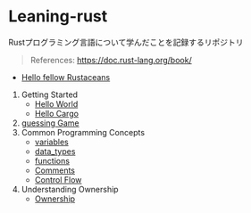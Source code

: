 # Leaning-rust

Rustプログラミング言語について学んだことを記録するリポジトリ

> References: https://doc.rust-lang.org/book/

- [Hello fellow Rustaceans](https://github.com/ittoku-ky73/leaning-rust/tree/main/projects/hello_fellow_rustaceans)

1. Getting Started
   - [Hello World](https://github.com/ittoku-ky73/leaning-rust/tree/main/projects/hello_world)
   - [Hello Cargo](https://github.com/ittoku-ky73/leaning-rust/tree/main/projects/hello_cargo)
2. [guessing Game](https://github.com/ittoku-ky73/leaning-rust/tree/main/projects/guessing_game)
3. Common Programming Concepts
   - [variables](https://github.com/ittoku-ky73/leaning-rust/tree/main/projects/variables)
   - [data_types](https://github.com/ittoku-ky73/leaning-rust/tree/main/projects/data_types)
   - [functions](https://github.com/ittoku-ky73/leaning-rust/tree/main/projects/functions)
   - [Comments](https://github.com/ittoku-ky73/leaning-rust/tree/main/projects/comments)
   - [Control Flow](https://github.com/ittoku-ky73/leaning-rust/tree/main/projects/control_flow)
4. Understanding Ownership
   - [Ownership](https://github.com/ittoku-ky73/leaning-rust/tree/main/projects/ownership)
